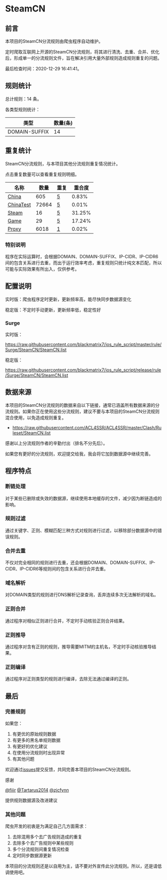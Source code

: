 # SteamCN

## 前言

本项目的SteamCN分流规则由爬虫程序自动维护。

定时爬取互联网上开源的SteamCN分流规则，将其进行清洗、去重、合并、优化后，形成单一的分流规则文件，旨在解决引用大量外部规则造成规则重复的问题。




最后检查时间：2020-12-29 16:41:41。

## 规则统计

总计规则：14 条。

各类型规则统计：

| 类型 | 数量(条) |
| ---- | ---- |
| DOMAIN-SUFFIX | 14 |
## 重复统计

SteamCN分流规则，与本项目其他分流规则重复情况统计。

点击重复数量可以查看重复规则明细。

| 名称 | 数量 | 重复 | 重合度 |
| ---- | ---- | ---- | ------ |
|  [China](https://github.com/blackmatrix7/ios_rule_script/tree/master/rule/Surge/China)    | 605   | [5](https://raw.githubusercontent.com/blackmatrix7/ios_rule_script/master/rule/Surge/SteamCN/Repeat.list)   |   0.83% |
|  [ChinaTest](https://github.com/blackmatrix7/ios_rule_script/tree/master/rule/Surge/ChinaTest)    | 72664   | [5](https://raw.githubusercontent.com/blackmatrix7/ios_rule_script/master/rule/Surge/SteamCN/Repeat.list)   |   0.01% |
|  [Steam](https://github.com/blackmatrix7/ios_rule_script/tree/master/rule/Surge/Steam)    | 16   | [5](https://raw.githubusercontent.com/blackmatrix7/ios_rule_script/master/rule/Surge/SteamCN/Repeat.list)   |   31.25% |
|  [Game](https://github.com/blackmatrix7/ios_rule_script/tree/master/rule/Surge/Game)    | 29   | [5](https://raw.githubusercontent.com/blackmatrix7/ios_rule_script/master/rule/Surge/SteamCN/Repeat.list)   |   17.24% |
|  [Proxy](https://github.com/blackmatrix7/ios_rule_script/tree/master/rule/Surge/Proxy)    | 6018   | [1](https://raw.githubusercontent.com/blackmatrix7/ios_rule_script/master/rule/Surge/SteamCN/Repeat.list)   |   0.02% |
### 特别说明
程序在实际运算时，会根据DOMAIN、DOMAIN-SUFFIX、IP-CIDR、IP-CIDR6间的包含关系进行去重，而出于运行效率考虑，重复规则只统计纯文本匹配，所以可能与实际效果有所出入，仅供参考。

## 配置说明

实时版：爬虫程序定时更新，更新频率高，能尽快同步数据源变化

稳定版：不定时手动更新，更新频率低，稳定性好

### Surge 
实时版：

https://raw.githubusercontent.com/blackmatrix7/ios_rule_script/master/rule/Surge/SteamCN/SteamCN.list

稳定版：

https://raw.githubusercontent.com/blackmatrix7/ios_rule_script/release/rule/Surge/SteamCN/SteamCN.list

## 数据来源

本项目的SteamCN分流规则的数据来自以下链接，通常已涵盖所有数据来源的分流规则。如果你正在使用这些分流规则，建议不要与本项目的SteamCN分流规则混合使用，以免造成规则重复。

- https://raw.githubusercontent.com/ACL4SSR/ACL4SSR/master/Clash/Ruleset/SteamCN.list


感谢以上分流规则作者的辛勤付出（排名不分先后）。

如果您有更好的分流规则，欢迎提交给我，我会将它加到数据源中继续完善。

## 程序特点

### 断链处理

对于某些已删除或失效的数据源，继续使用本地缓存的文件，减少因为断链造成的影响。

### 规则过滤

通过关键字、正则、模糊匹配三种方式对规则进行过滤，以移除部分数据源中的错误规则。

### 合并去重

不仅对完全相同的规则进行去重，还会根据DOMAIN、DOMAIN-SUFFIX、IP-CIDR、IP-CIDR6等规则间的包含关系进行合并去重。

### 域名解析

对DOMAIN类型的规则进行DNS解析记录查询，丢弃连续多次无法解析的域名。

### 正则合并

通过程序对相似正则进行合并，不定时手动核验正则合并结果。

### 正则推导

通过程序对含有正则的规则，推导需要MITM的主机名，不定时手动核验推导结果。

### 正则编译

通过程序对正则类型的规则进行编译，去除无法通过编译的正则。

## 最后

### 完善规则

如果您：

1. 有更优的原始规则数据
2. 有更多的黑名单规则数据
3. 有更好的优化建议
4. 在使用分流规则时出现异常
5. 有其他问题

欢迎通过[issues](https://github.com/blackmatrix7/ios_rule_script/issues/new)提交反馈，共同完善本项目的SteamCN分流规则。

感谢

[@fiiir](https://github.com/fiiir) [@Tartarus2014](https://github.com/Tartarus2014) [@zjcfynn](https://github.com/zjcfynn) 

提供规则数据源及改进建议

### 其他问题

爬虫开发的初衷是为满足自己几方面需求：

1. 去除混用多个去广告规则造成的重复
2. 去除多个去广告规则中某些规则
3. 多个分流规则间重复情况检查
4. 定时同步数据源更新

本项目的分流规则还是以自用为主，请不要对外宣传此分流规则。所以，还是请低调使用吧。
